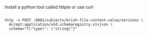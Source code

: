 
Install a python tool called httpie or use curl

```

http -v POST :8081/subjects/krish-file-content-value/versions \
  Accept:application/vnd.schemaregistry.v1+json \
  schema="{\"type\": \"string\"}"

```